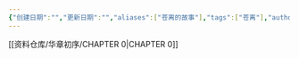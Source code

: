 ```yaml
---
{"创建日期":"","更新日期":"","aliases":["苍离的故事"],"tags":["苍离"],"author":"苍离","dg-publish":true,"permalink":"/01-主线故事/华章初序/","dgPassFrontmatter":true,"noteIcon":"\\！Read Me！\\others\\data\\svg","created":"2024-11-24T10:54:10.885+08:00","updated":"2024-11-24T11:39:09.838+08:00"}
---
```


[[资料仓库/华章初序/CHAPTER 0\|CHAPTER 0]]